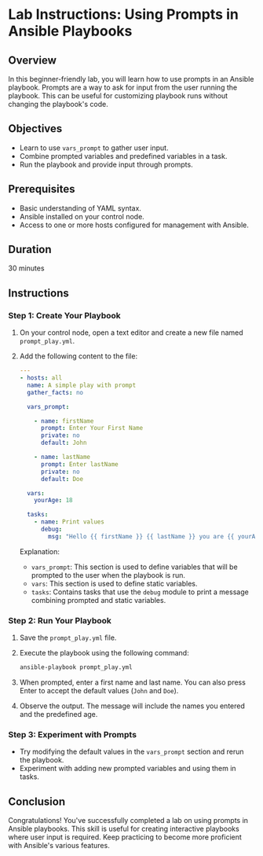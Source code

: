 # Lab Instructions: Using Prompts in Ansible Playbooks

## Overview

In this beginner-friendly lab, you will learn how to use prompts in an Ansible playbook. Prompts are a way to ask for input from the user running the playbook. This can be useful for customizing playbook runs without changing the playbook's code.

## Objectives

- Learn to use `vars_prompt` to gather user input.
- Combine prompted variables and predefined variables in a task.
- Run the playbook and provide input through prompts.

## Prerequisites

- Basic understanding of YAML syntax.
- Ansible installed on your control node.
- Access to one or more hosts configured for management with Ansible.

## Duration

30 minutes

## Instructions

### Step 1: Create Your Playbook

1. On your control node, open a text editor and create a new file named `prompt_play.yml`.

2. Add the following content to the file:

    ```yaml
    ---
    - hosts: all
      name: A simple play with prompt
      gather_facts: no

      vars_prompt:

        - name: firstName
          prompt: Enter Your First Name
          private: no
          default: John

        - name: lastName
          prompt: Enter lastName
          private: no
          default: Doe

      vars:
        yourAge: 18

      tasks:
        - name: Print values
          debug:
            msg: "Hello {{ firstName }} {{ lastName }} you are {{ yourAge }} years old"
    ```

    Explanation:
    - `vars_prompt`: This section is used to define variables that will be prompted to the user when the playbook is run.
    - `vars`: This section is used to define static variables.
    - `tasks`: Contains tasks that use the `debug` module to print a message combining prompted and static variables.

### Step 2: Run Your Playbook

1. Save the `prompt_play.yml` file.

2. Execute the playbook using the following command:

    ```bash
    ansible-playbook prompt_play.yml
    ```

3. When prompted, enter a first name and last name. You can also press Enter to accept the default values (`John` and `Doe`).

4. Observe the output. The message will include the names you entered and the predefined age.

### Step 3: Experiment with Prompts

- Try modifying the default values in the `vars_prompt` section and rerun the playbook.
- Experiment with adding new prompted variables and using them in tasks.

## Conclusion

Congratulations! You've successfully completed a lab on using prompts in Ansible playbooks. This skill is useful for creating interactive playbooks where user input is required. Keep practicing to become more proficient with Ansible's various features.